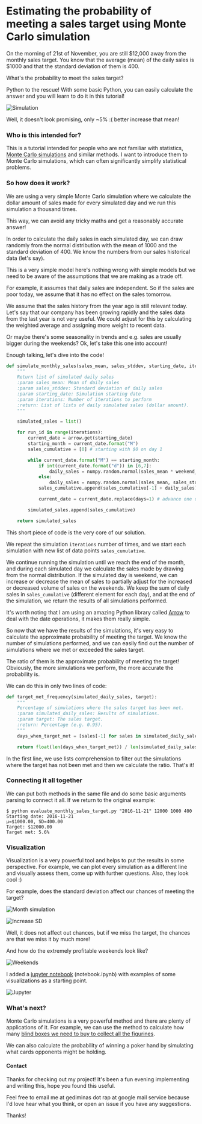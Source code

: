 # Estimating the probability of meeting a sales target using Monte Carlo simulation

On the morning of 21st of November, you are still $12,000 away from the
monthly sales target. You know that the average (mean) of the daily sales is
$1000 and that the standard deviation of them is 400.

What's the probability to meet the sales target?

Python to the rescue! With some basic Python, you can easily calculate the answer
and you will learn to do it in this tutorial!

![Simulation](https://raw.githubusercontent.com/GedRap/monte_carlo_sales_estimate/master/examples/sales_target_01.png)

Well, it doesn't look promising, only ~5% :( better increase that mean!

### Who is this intended for?

This is a tutorial intended for people who are not familiar with statistics,
[Monte Carlo simulations](https://en.wikipedia.org/wiki/Monte_Carlo_method) and similar methods. I want to introduce them to
Monte Carlo simulations, which can often significantly simplify statistical problems.

### So how does it work?

We are using a very simple Monte Carlo simulation where we
calculate the dollar amount of sales made for every simulated day
and we run this simulation a thousand times.

This way, we can avoid any tricky maths and get a reasonably accurate answer!

In order to calculate the daily sales in each simulated day,
we can draw randomly from the normal distribution with the mean of 1000
and the standard deviation of 400. We know the numbers from our sales historical data (let's say).

This is a very simple model here's nothing wrong with simple models but we
need to be aware of the assumptions that we are making as a trade off.

For example, it assumes that daily sales are independent. So 
if the sales are poor today, we assume that it has no effect on the sales tomorrow.

We assume that the sales history from the year ago is still relevant today.
Let's say that our company has been growing rapidly and the sales data from the last year is not very useful.
We could adjust for this by calculating the weighted average and assigning more weight to recent data.

Or maybe there's some seasonality in trends and e.g. sales are usually bigger during the weekends? 
Ok, let's take this one into account!

Enough talking, let's dive into the code!

```python
def simulate_monthly_sales(sales_mean, sales_stddev, starting_date, iterations=2000, weekend_effect=1):
    """
    Return list of simulated daily sales
    :param sales_mean: Mean of daily sales
    :param sales_stddev: Standard deviation of daily sales
    :param starting_date: Simulation starting date
    :param iterations: Number of iterations to perform
    :return: List of lists of daily simulated sales (dollar amount).
    """

    simulated_sales = list()

    for run_id in range(iterations):
        current_date = arrow.get(starting_date)
        starting_month = current_date.format("M")
        sales_cumulative = [0] # starting with $0 on day 1

        while current_date.format("M") == starting_month:
            if int(current_date.format("d")) in [6,7]:
                daily_sales = numpy.random.normal(sales_mean * weekend_effect, sales_stddev)
            else:
                daily_sales = numpy.random.normal(sales_mean, sales_stddev)
            sales_cumulative.append(sales_cumulative[-1] + daily_sales)

            current_date = current_date.replace(days=1) # advance one day

        simulated_sales.append(sales_cumulative)

    return simulated_sales
```

This short piece of code is the very core of our solution.

We repeat the simulation `iterations` number of times, and we start
each simulation with new list of data points `sales_cumulative`.

We continue running the simulation until we reach the end of the month,
and during each simulated day we calculate the sales made by drawing
from the normal distribution.
If the simulated day is weekend, we can increase or decrease the mean of sales to partially adjust for the increased or decreased volume of sales on the weekends.
We keep the sum of daily sales in `sales_cumulative` (different element for each day),
and at the end of the simulation, we return the results of all simulations performed.

It's worth noting that I am using an amazing Python library called [Arrow](http://crsmithdev.com/arrow/) to deal with the date operations, it makes them really simple.

So now that we have the results of the simulations, it's very easy to calculate the approximate probability of meeting the target.
We know the number of simulations performed, and we can easily find out the number of simulations where we met or exceeded the sales target.

The ratio of them is the approximate probability of meeting the target! Obviously, the more simulations we perform, the more accurate
the probability is. 

We can do this in only two lines of code:

```python
def target_met_frequency(simulated_daily_sales, target):
    """
    Percentage of simulations where the sales target has been met.
    :param simulated_daily_sales: Results of simulations.
    :param target: The sales target.
    :return: Percentage (e.g. 0.95).
    """
    days_when_target_met = [sales[-1] for sales in simulated_daily_sales if sales[-1] >= target]

    return float(len(days_when_target_met)) / len(simulated_daily_sales)
```

In the first line, we use lists comprehension to filter out the simulations where the target has not been met
and then we calculate the ratio. That's it!

### Connecting it all together

We can put both methods in the same file and do some basic arguments parsing to connect it all.
If we return to the original example:

```
$ python evaluate_monthly_sales_target.py "2016-11-21" 12000 1000 400
Starting date: 2016-11-21
μ=$1000.00, SD=400.00
Target: $12000.00
Target met: 5.6%
```

### Visualization

Visualization is a very powerful tool and helps to put the results in some perspective.
For example, we can plot every simulation as a different line and visually assess them, come up with further questions. Also, they look cool :)

For example, does the standard deviation affect our chances of meeting the target?

![Month simulation](https://raw.githubusercontent.com/GedRap/monte_carlo_sales_estimate/master/examples/sales_target_whole_month.png)

![Increase SD](https://raw.githubusercontent.com/GedRap/monte_carlo_sales_estimate/master/examples/sales_target_sd_1000.png)

Well, it does not affect out chances, but if we miss the target, the chances are that we miss it by much more!

And how do the extremely profitable weekends look like?

![Weekends](https://raw.githubusercontent.com/GedRap/monte_carlo_sales_estimate/master/examples/sales_target_weekend.png)

I added a [jupyter notebook](http://jupyter.org/) (notebook.ipynb) with examples of some visualizations as a starting point.

![Jupyter](https://raw.githubusercontent.com/GedRap/monte_carlo_sales_estimate/master/examples/notebook.png)

### What's next?

Monte Carlo simulations is a very powerful method and there are plenty of applications of it. For example,
we can use the method to calculate how many [blind boxes we need to buy to collect all the figurines](https://www.countbayesie.com/blog/2015/10/13/the-toy-collectors-puzzle).

We can also calculate the probability of winning a poker hand by simulating what cards opponents might be holding.

#### Contact

Thanks for checking out my project! It's been a fun evening implementing and writing this, hope you found this useful.

Feel free to email me at gediminas dot rap at google mail service because I'd love hear what you think, or open an issue if you have any suggestions.

Thanks!
